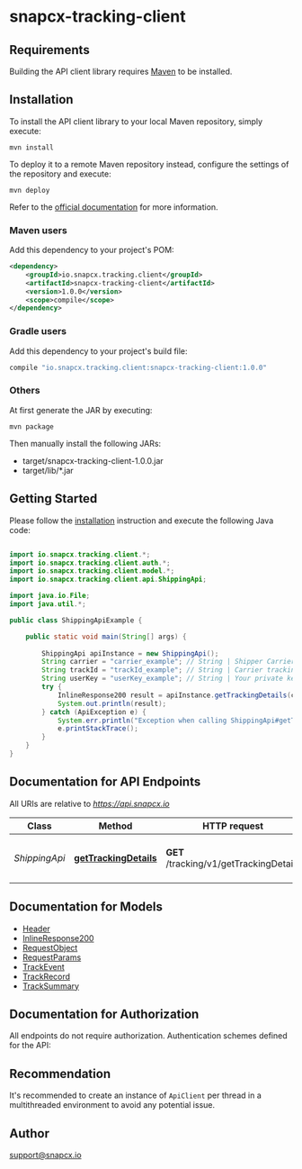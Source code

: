 # snapcx-tracking-client

## Requirements

Building the API client library requires [Maven](https://maven.apache.org/) to be installed.

## Installation

To install the API client library to your local Maven repository, simply execute:

```shell
mvn install
```

To deploy it to a remote Maven repository instead, configure the settings of the repository and execute:

```shell
mvn deploy
```

Refer to the [official documentation](https://maven.apache.org/plugins/maven-deploy-plugin/usage.html) for more information.

### Maven users

Add this dependency to your project's POM:

```xml
<dependency>
    <groupId>io.snapcx.tracking.client</groupId>
    <artifactId>snapcx-tracking-client</artifactId>
    <version>1.0.0</version>
    <scope>compile</scope>
</dependency>
```

### Gradle users

Add this dependency to your project's build file:

```groovy
compile "io.snapcx.tracking.client:snapcx-tracking-client:1.0.0"
```

### Others

At first generate the JAR by executing:

    mvn package

Then manually install the following JARs:

* target/snapcx-tracking-client-1.0.0.jar
* target/lib/*.jar

## Getting Started

Please follow the [installation](#installation) instruction and execute the following Java code:

```java

import io.snapcx.tracking.client.*;
import io.snapcx.tracking.client.auth.*;
import io.snapcx.tracking.client.model.*;
import io.snapcx.tracking.client.api.ShippingApi;

import java.io.File;
import java.util.*;

public class ShippingApiExample {

    public static void main(String[] args) {
        
        ShippingApi apiInstance = new ShippingApi();
        String carrier = "carrier_example"; // String | Shipper Carrier code (UPS or USPS or FEDEX or DHL Or CAN (Canada Post) OR use AUTO for automatic detection.).
        String trackId = "trackId_example"; // String | Carrier tracking number, which is being tracked.
        String userKey = "userKey_example"; // String | Your private key, given after opening account with snapcx.io
        try {
            InlineResponse200 result = apiInstance.getTrackingDetails(carrier, trackId, userKey);
            System.out.println(result);
        } catch (ApiException e) {
            System.err.println("Exception when calling ShippingApi#getTrackingDetails");
            e.printStackTrace();
        }
    }
}

```

## Documentation for API Endpoints

All URIs are relative to *https://api.snapcx.io*

Class | Method | HTTP request | Description
------------ | ------------- | ------------- | -------------
*ShippingApi* | [**getTrackingDetails**](docs/ShippingApi.md#getTrackingDetails) | **GET** /tracking/v1/getTrackingDetails | Get Shipping Tracking Details


## Documentation for Models

 - [Header](docs/Header.md)
 - [InlineResponse200](docs/InlineResponse200.md)
 - [RequestObject](docs/RequestObject.md)
 - [RequestParams](docs/RequestParams.md)
 - [TrackEvent](docs/TrackEvent.md)
 - [TrackRecord](docs/TrackRecord.md)
 - [TrackSummary](docs/TrackSummary.md)


## Documentation for Authorization

All endpoints do not require authorization.
Authentication schemes defined for the API:

## Recommendation

It's recommended to create an instance of `ApiClient` per thread in a multithreaded environment to avoid any potential issue.

## Author

support@snapcx.io

